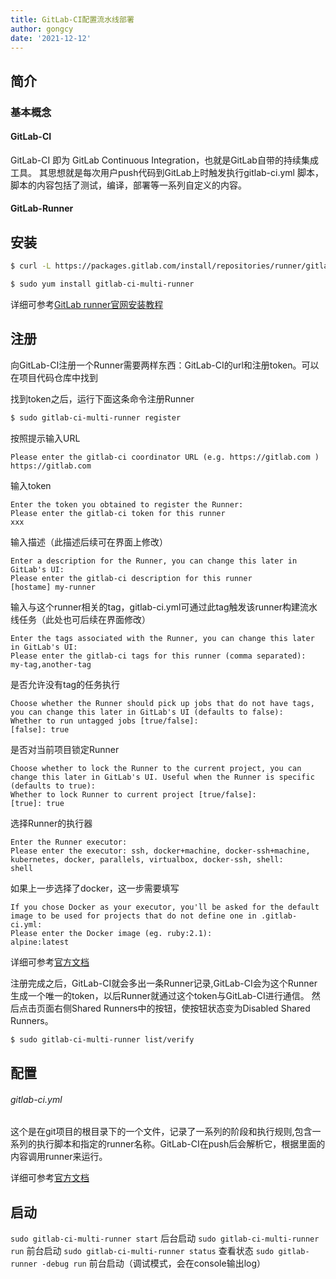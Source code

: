 ```yaml
---
title: GitLab-CI配置流水线部署
author: gongcy
date: '2021-12-12'
---
```


## 简介
### 基本概念
#### GitLab-CI
GitLab-CI 即为 GitLab Continuous Integration，也就是GitLab自带的持续集成工具。
其思想就是每次用户push代码到GitLab上时触发执行gitlab-ci.yml 脚本，脚本的内容包括了测试，编译，部署等一系列自定义的内容。
#### GitLab-Runner


## 安装
```bash
$ curl -L https://packages.gitlab.com/install/repositories/runner/gitlab-ci-multi-runner/script.rpm.sh | sudo bash

$ sudo yum install gitlab-ci-multi-runner
```

详细可参考[GitLab runner官网安装教程](https://docs.gitlab.com/runner/install/)

## 注册
向GitLab-CI注册一个Runner需要两样东西：GitLab-CI的url和注册token。可以在项目代码仓库中找到

找到token之后，运行下面这条命令注册Runner
```bash
$ sudo gitlab-ci-multi-runner register
```
按照提示输入URL
```
Please enter the gitlab-ci coordinator URL (e.g. https://gitlab.com )
https://gitlab.com
```
输入token
```
Enter the token you obtained to register the Runner:
Please enter the gitlab-ci token for this runner
xxx
```
输入描述（此描述后续可在界面上修改）
```
Enter a description for the Runner, you can change this later in GitLab's UI:
Please enter the gitlab-ci description for this runner
[hostame] my-runner
```
输入与这个runner相关的tag，gitlab-ci.yml可通过此tag触发该runner构建流水线任务（此处也可后续在界面修改）
```
Enter the tags associated with the Runner, you can change this later in GitLab's UI:
Please enter the gitlab-ci tags for this runner (comma separated):
my-tag,another-tag
```
是否允许没有tag的任务执行
```
Choose whether the Runner should pick up jobs that do not have tags, you can change this later in GitLab's UI (defaults to false):
Whether to run untagged jobs [true/false]:
[false]: true
```
是否对当前项目锁定Runner
```
Choose whether to lock the Runner to the current project, you can change this later in GitLab's UI. Useful when the Runner is specific (defaults to true):
Whether to lock Runner to current project [true/false]:
[true]: true
```
选择Runner的执行器
```
Enter the Runner executor:
Please enter the executor: ssh, docker+machine, docker-ssh+machine, kubernetes, docker, parallels, virtualbox, docker-ssh, shell:
shell
```
如果上一步选择了docker，这一步需要填写
```
If you chose Docker as your executor, you'll be asked for the default image to be used for projects that do not define one in .gitlab-ci.yml:
Please enter the Docker image (eg. ruby:2.1):
alpine:latest
```
详细可参考[官方文档](https://docs.gitlab.com/runner/register/index.html)

注册完成之后，GitLab-CI就会多出一条Runner记录,GitLab-CI会为这个Runner生成一个唯一的token，以后Runner就通过这个token与GitLab-CI进行通信。
然后点击页面右侧Shared Runners中的按钮，使按钮状态变为Disabled Shared Runners。

```bash
$ sudo gitlab-ci-multi-runner list/verify
```

## 配置
###### gitlab-ci.yml
这个是在git项目的根目录下的一个文件，记录了一系列的阶段和执行规则,包含一系列的执行脚本和指定的runner名称。GitLab-CI在push后会解析它，根据里面的内容调用runner来运行。

详细可参考[官方文档](https://docs.gitlab.com/ee/ci/yaml/)

## 启动
`sudo gitlab-ci-multi-runner start` 后台启动
`sudo gitlab-ci-multi-runner run` 前台启动
`sudo gitlab-ci-multi-runner status` 查看状态
`sudo gitlab-runner -debug run` 前台启动（调试模式，会在console输出log）
